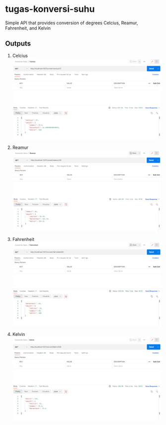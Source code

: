 # tugas-konversi-suhu
Simple API that provides conversion of degrees Celcius, Reamur, Fahrenheit, and Kelvin

## Outputs
1. Celcius
![celcius](./screenshots/celcius.png)

2. Reamur
![reamur](./screenshots/reamur.png)

3. Fahrenheit
![fahrenheit](./screenshots/fahrenheit.png)

3. Kelvin
![kelvin](./screenshots/kelvin.png)
